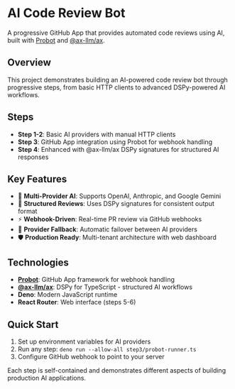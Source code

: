 # AI Code Review Bot

A progressive GitHub App that provides automated code reviews using AI, built with [Probot](https://probot.github.io/) and [@ax-llm/ax](https://github.com/ax-llm/ax).

## Overview

This project demonstrates building an AI-powered code review bot through progressive steps, from basic HTTP clients to advanced DSPy-powered AI workflows.

## Steps

- **Step 1-2**: Basic AI providers with manual HTTP clients
- **Step 3**: GitHub App integration using Probot for webhook handling
- **Step 4**: Enhanced with @ax-llm/ax DSPy signatures for structured AI responses

## Key Features

- 🤖 **Multi-Provider AI**: Supports OpenAI, Anthropic, and Google Gemini
- 📝 **Structured Reviews**: Uses DSPy signatures for consistent output format
- ⚡ **Webhook-Driven**: Real-time PR review via GitHub webhooks
- 🔄 **Provider Fallback**: Automatic failover between AI providers
- 🛡️ **Production Ready**: Multi-tenant architecture with web dashboard

## Technologies

- **[Probot](https://probot.github.io/)**: GitHub App framework for webhook handling
- **[@ax-llm/ax](https://github.com/ax-llm/ax)**: DSPy for TypeScript - structured AI workflows
- **Deno**: Modern JavaScript runtime
- **React Router**: Web interface (steps 5-6)

## Quick Start

1. Set up environment variables for AI providers
2. Run any step: `deno run --allow-all step3/probot-runner.ts`
3. Configure GitHub webhook to point to your server

Each step is self-contained and demonstrates different aspects of building production AI applications. 